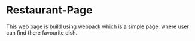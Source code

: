 # Restaurant-Page
This web page is build using webpack which is a simple page, where user can find there favourite dish.
